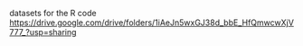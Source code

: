 datasets for the R code
https://drive.google.com/drive/folders/1iAeJn5wxGJ38d_bbE_HfQmwcwXjV777_?usp=sharing
